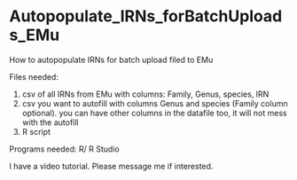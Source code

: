 # Autopopulate_IRNs_forBatchUploads_EMu
How to autopopulate IRNs for batch upload filed to EMu


Files needed:
1) csv of all IRNs from EMu with columns: Family, Genus, species, IRN
2) csv you want to autofill with columns Genus and species (Family column optional). you can have other columns in the datafile too, it will not mess with the autofill
3) R script

Programs needed:
R/ R Studio

I have a video tutorial. Please message me if interested.

